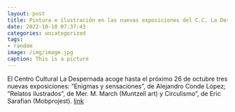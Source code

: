 ```yaml
---
layout: post
title: Pintura e ilustración en las nuevas exposiciones del C.C. La Despernada
date: 2022-10-10 07:37:43
categories: uncategorized
tags:
- random
image: /img/image.jpg
caption: This is a picture
---
```

El Centro Cultural La Despernada acoge hasta el próximo 26 de octubre tres nuevas exposiciones: “Enigmas y sensaciones”, de Alejandro Conde López; “Relatos ilustrados”, de Mer. M. March (Muntzell art) y Circulismo”, de Eric Sarafian (Mobprojest).    [link](https://www.ayto-villacanada.es/noticias/pintura-e-ilustracion-en-las-nuevas-exposiciones-del-c-c-la-despernada/)
